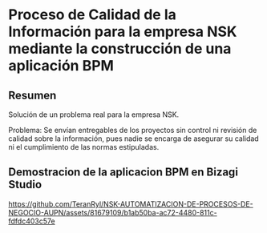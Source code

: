 # Proceso de Calidad de la Información para la empresa NSK mediante la construcción de una aplicación BPM

## Resumen

Solución de un problema real para la empresa NSK.

Problema: Se envían entregables de los proyectos sin control ni revisión de calidad sobre la información, pues nadie se encarga de asegurar su calidad ni el cumplimiento de las normas estipuladas.

## Demostracion de la aplicacion BPM en Bizagi Studio

https://github.com/TeranRyl/NSK-AUTOMATIZACION-DE-PROCESOS-DE-NEGOCIO-AUPN/assets/81679109/b1ab50ba-ac72-4480-811c-fdfdc403c57e

